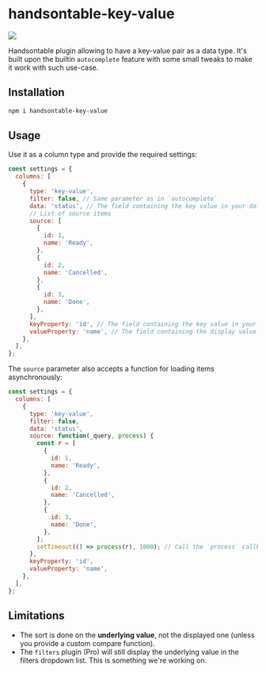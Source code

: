 # handsontable-key-value

[![](https://img.shields.io/npm/v/handsontable-key-value.svg?style=flat)](https://www.npmjs.com/package/handsontable-key-value)

Handsontable plugin allowing to have a key-value pair as a data type. It's built upon the builtin `autocomplete` feature with some small tweaks to make it work with such use-case.

## Installation

```bash
npm i handsontable-key-value
```

## Usage

Use it as a column type and provide the required settings:

```js
const settings = {
  columns: [
    {
      type: 'key-value',
      filter: false, // Same parameter as in `autocomplete`
      data: 'status', // The field containing the key value in your data
      // List of source items
      source: [
        {
          id: 1,
          name: 'Ready',
        },
        {
          id: 2,
          name: 'Cancelled',
        },
        {
          id: 3,
          name: 'Done',
        },
      ],
      keyProperty: 'id', // The field containing the key value in your items
      valueProperty: 'name', // The field containing the display value in your items
    },
  ],
};
```

The `source` parameter also accepts a function for loading items asynchronously:

```js
const settings = {
  columns: [
    {
      type: 'key-value',
      filter: false,
      data: 'status',
      source: function(_query, process) {
        const r = [
          {
            id: 1,
            name: 'Ready',
          },
          {
            id: 2,
            name: 'Cancelled',
          },
          {
            id: 3,
            name: 'Done',
          },
        ];
        setTimeout(() => process(r), 1000); // Call the `process` callback with your items.
      },
      keyProperty: 'id',
      valueProperty: 'name',
    },
  ],
};
```

## Limitations

* The sort is done on the **underlying value**, not the displayed one (unless you provide a custom compare function).
* The `filters` plugin (Pro) will still display the underlying value in the filters dropdown list. This is something we're working on.

